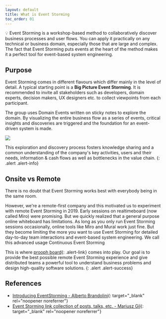 ```yaml
---
layout: default
title: What is Event Storming
toc_order: 01
---
```


:bulb: Event Storming is a workshop-based method to collaboratively discover business processes and user flows.
You can apply it practically on any technical or business domain, especially those that are large and complex.
The fact that Event Storming puts events at the heart of the method makes it a perfect tool for event-based system engineering.

## Purpose

Event Storming comes in different flavours which differ mainly in the level of detail. A typical starting point is a
**Big Picture Event Storming**. It is recommended to invite all stakeholders such as developers, domain experts, decision makers,
UX designers etc. to collect viewpoints from each participant.

The group uses Domain Events written on sticky notes to explore the domain.
By visualizing the entire business flow as a series of events, critical insights and
discoveries are triggered and the foundation for an event-driven system is made.

<a href="{{site.baseurl}}/assets/images/event_storming_big_picture_example.png" data-lightbox="Big-Picture-Example" data-title="Big Picture Example">
    <span class="lightbox-indicator"></span>
    <img src="{{site.baseurl}}/assets/images/event_storming_big_picture_example.png" />
</a>

This exploration and discovery process fosters knowledge sharing and a common understanding of the company's key activities,
users and their needs, information & cash flows as well as bottlenecks in the value chain.
{: .alert .alert-info}

## Onsite vs Remote

There is no doubt that Event Storming works best with everybody being in the same room.

However, we're a remote-first company and this motivated us to experiment with remote Event Storming in 2019. Early sessions on realtimeboard (now called Miro)
were promising. But we quickly realized that a general purpose online whiteboard has limitations. As long as you only run Event Storming sessions occasionally,
online tools like Miro and Mural work just fine. But they become limiting the more you want to use Event Storming for detailed day-to-day team interactions and event-based system engineering.
We call this advanced usage Continuous Event Storming

This is where [prooph board](https://prooph-board.com/){: .alert-link} comes into play. Our goal is to provide the best possible remote Event Storming experience and give distributed teams
a powerful tool to understand business problems and design high-quality software solutions.
{: .alert .alert-success}

## References

- [Introducing EventStorming - Alberto Brandolini](http://eventstorming.com/){: target="_blank" rel="noopener noreferrer"}
- [Event Storming link collection of posts, talks, etc. - Mariusz Gil](https://github.com/mariuszgil/awesome-eventstorming){: target="_blank" rel="noopener noreferrer"}
